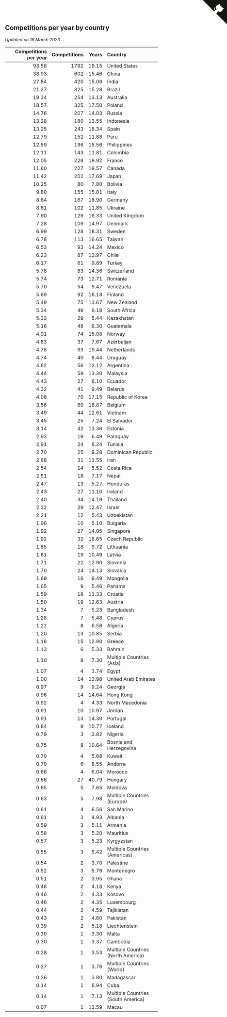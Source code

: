 ## Competitions per year by country

*Updated on 18 March 2023*

| Competitions per year | Competitions | Years | Country |
| ---: | ---: | ---: | :--- |
| 93.58 | 1792 | 19.15 | United States |
| 38.93 | 602 | 15.46 | China |
| 27.84 | 420 | 15.09 | India |
| 21.27 | 325 | 15.28 | Brazil |
| 19.34 | 254 | 13.13 | Australia |
| 18.57 | 325 | 17.50 | Poland |
| 14.76 | 207 | 14.03 | Russia |
| 13.28 | 180 | 13.55 | Indonesia |
| 13.25 | 243 | 18.34 | Spain |
| 12.79 | 152 | 11.88 | Peru |
| 12.59 | 196 | 15.56 | Philippines |
| 12.11 | 143 | 11.81 | Colombia |
| 12.05 | 228 | 18.92 | France |
| 11.60 | 227 | 19.57 | Canada |
| 11.42 | 202 | 17.69 | Japan |
| 10.25 | 80 | 7.80 | Bolivia |
| 9.80 | 155 | 15.81 | Italy |
| 8.84 | 167 | 18.90 | Germany |
| 8.61 | 102 | 11.85 | Ukraine |
| 7.90 | 129 | 16.33 | United Kingdom |
| 7.28 | 109 | 14.97 | Denmark |
| 6.99 | 128 | 18.31 | Sweden |
| 6.78 | 113 | 16.65 | Taiwan |
| 6.53 | 93 | 14.24 | Mexico |
| 6.23 | 87 | 13.97 | Chile |
| 6.17 | 61 | 9.89 | Turkey |
| 5.78 | 83 | 14.36 | Switzerland |
| 5.74 | 73 | 12.71 | Romania |
| 5.70 | 54 | 9.47 | Venezuela |
| 5.69 | 92 | 16.18 | Finland |
| 5.49 | 75 | 13.67 | New Zealand |
| 5.34 | 49 | 9.18 | South Africa |
| 5.33 | 29 | 5.44 | Kazakhstan |
| 5.16 | 48 | 9.30 | Guatemala |
| 4.91 | 74 | 15.08 | Norway |
| 4.83 | 37 | 7.67 | Azerbaijan |
| 4.78 | 93 | 19.44 | Netherlands |
| 4.74 | 40 | 8.44 | Uruguay |
| 4.62 | 56 | 12.12 | Argentina |
| 4.44 | 59 | 13.30 | Malaysia |
| 4.43 | 27 | 6.10 | Ecuador |
| 4.32 | 41 | 9.49 | Belarus |
| 4.08 | 70 | 17.15 | Republic of Korea |
| 3.56 | 60 | 16.87 | Belgium |
| 3.49 | 44 | 12.61 | Vietnam |
| 3.45 | 25 | 7.24 | El Salvador |
| 3.14 | 42 | 13.36 | Estonia |
| 2.93 | 19 | 6.49 | Paraguay |
| 2.91 | 24 | 8.24 | Tunisia |
| 2.70 | 25 | 9.28 | Dominican Republic |
| 2.68 | 31 | 11.55 | Iran |
| 2.54 | 14 | 5.52 | Costa Rica |
| 2.51 | 18 | 7.17 | Nepal |
| 2.47 | 13 | 5.27 | Honduras |
| 2.43 | 27 | 11.10 | Ireland |
| 2.40 | 34 | 14.19 | Thailand |
| 2.32 | 29 | 12.47 | Israel |
| 2.21 | 12 | 5.43 | Uzbekistan |
| 1.96 | 10 | 5.10 | Bulgaria |
| 1.92 | 27 | 14.05 | Singapore |
| 1.92 | 32 | 16.65 | Czech Republic |
| 1.85 | 18 | 9.72 | Lithuania |
| 1.81 | 19 | 10.49 | Latvia |
| 1.71 | 22 | 12.90 | Slovenia |
| 1.70 | 24 | 14.13 | Slovakia |
| 1.69 | 16 | 9.49 | Mongolia |
| 1.65 | 9 | 5.46 | Panama |
| 1.59 | 18 | 11.33 | Croatia |
| 1.50 | 19 | 12.63 | Austria |
| 1.34 | 7 | 5.23 | Bangladesh |
| 1.28 | 7 | 5.48 | Cyprus |
| 1.22 | 8 | 6.58 | Algeria |
| 1.20 | 13 | 10.85 | Serbia |
| 1.16 | 15 | 12.90 | Greece |
| 1.13 | 6 | 5.33 | Bahrain |
| 1.10 | 8 | 7.30 | Multiple Countries (Asia) |
| 1.07 | 4 | 3.74 | Egypt |
| 1.00 | 14 | 13.98 | United Arab Emirates |
| 0.97 | 9 | 9.24 | Georgia |
| 0.96 | 14 | 14.64 | Hong Kong |
| 0.92 | 4 | 4.33 | North Macedonia |
| 0.91 | 10 | 10.97 | Jordan |
| 0.91 | 13 | 14.30 | Portugal |
| 0.84 | 9 | 10.77 | Iceland |
| 0.79 | 3 | 3.82 | Nigeria |
| 0.75 | 8 | 10.64 | Bosnia and Herzegovina |
| 0.70 | 4 | 5.68 | Kuwait |
| 0.70 | 6 | 8.55 | Andorra |
| 0.66 | 4 | 6.04 | Morocco |
| 0.66 | 27 | 40.79 | Hungary |
| 0.65 | 5 | 7.65 | Moldova |
| 0.63 | 5 | 7.98 | Multiple Countries (Europe) |
| 0.61 | 4 | 6.56 | San Marino |
| 0.61 | 3 | 4.93 | Albania |
| 0.59 | 3 | 5.11 | Armenia |
| 0.58 | 3 | 5.20 | Mauritius |
| 0.57 | 3 | 5.23 | Kyrgyzstan |
| 0.55 | 3 | 5.42 | Multiple Countries (Americas) |
| 0.54 | 2 | 3.70 | Palestine |
| 0.52 | 3 | 5.79 | Montenegro |
| 0.51 | 2 | 3.95 | Ghana |
| 0.48 | 2 | 4.18 | Kenya |
| 0.46 | 2 | 4.33 | Kosovo |
| 0.46 | 2 | 4.35 | Luxembourg |
| 0.44 | 2 | 4.59 | Tajikistan |
| 0.43 | 2 | 4.60 | Pakistan |
| 0.39 | 2 | 5.18 | Liechtenstein |
| 0.30 | 1 | 3.30 | Malta |
| 0.30 | 1 | 3.37 | Cambodia |
| 0.28 | 1 | 3.53 | Multiple Countries (North America) |
| 0.27 | 1 | 3.76 | Multiple Countries (World) |
| 0.26 | 1 | 3.80 | Madagascar |
| 0.14 | 1 | 6.94 | Cuba |
| 0.14 | 1 | 7.13 | Multiple Countries (South America) |
| 0.07 | 1 | 13.59 | Macau |


<a href="https://github.com/jonatanklosko/wca_statistics" class="github-corner" aria-label="View source on Github"><svg width="80" height="80" viewBox="0 0 250 250" style="fill:#151513; color:#fff; position: absolute; top: 0; border: 0; right: 0;" aria-hidden="true"><path d="M0,0 L115,115 L130,115 L142,142 L250,250 L250,0 Z"></path><path d="M128.3,109.0 C113.8,99.7 119.0,89.6 119.0,89.6 C122.0,82.7 120.5,78.6 120.5,78.6 C119.2,72.0 123.4,76.3 123.4,76.3 C127.3,80.9 125.5,87.3 125.5,87.3 C122.9,97.6 130.6,101.9 134.4,103.2" fill="currentColor" style="transform-origin: 130px 106px;" class="octo-arm"></path><path d="M115.0,115.0 C114.9,115.1 118.7,116.5 119.8,115.4 L133.7,101.6 C136.9,99.2 139.9,98.4 142.2,98.6 C133.8,88.0 127.5,74.4 143.8,58.0 C148.5,53.4 154.0,51.2 159.7,51.0 C160.3,49.4 163.2,43.6 171.4,40.1 C171.4,40.1 176.1,42.5 178.8,56.2 C183.1,58.6 187.2,61.8 190.9,65.4 C194.5,69.0 197.7,73.2 200.1,77.6 C213.8,80.2 216.3,84.9 216.3,84.9 C212.7,93.1 206.9,96.0 205.4,96.6 C205.1,102.4 203.0,107.8 198.3,112.5 C181.9,128.9 168.3,122.5 157.7,114.1 C157.9,116.9 156.7,120.9 152.7,124.9 L141.0,136.5 C139.8,137.7 141.6,141.9 141.8,141.8 Z" fill="currentColor" class="octo-body"></path></svg></a><style>.github-corner:hover .octo-arm{animation:octocat-wave 560ms ease-in-out}@keyframes octocat-wave{0%,100%{transform:rotate(0)}20%,60%{transform:rotate(-25deg)}40%,80%{transform:rotate(10deg)}}@media (max-width:500px){.github-corner:hover .octo-arm{animation:none}.github-corner .octo-arm{animation:octocat-wave 560ms ease-in-out}}</style>
